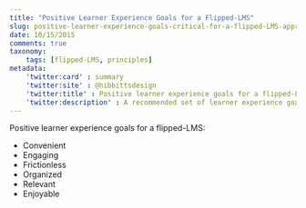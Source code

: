 ```yaml
---
title: "Positive Learner Experience Goals for a Flipped-LMS"
slug: positive-learner-experience-goals-critical-for-a-flipped-LMS-approach
date: 10/15/2015
comments: true
taxonomy:
    tags: [flipped-LMS, principles]
metadata:
    'twitter:card' : summary
    'twitter:site' : @hibbittsdesign
    'twitter:title' : Positive learner experience goals for a flipped-LMS
    'twitter:description' : A recommended set of learner experience goals for a flipped-LMS.
---
```


Positive learner experience goals for a flipped-LMS:
* Convenient
* Engaging
* Frictionless
* Organized
* Relevant
* Enjoyable
